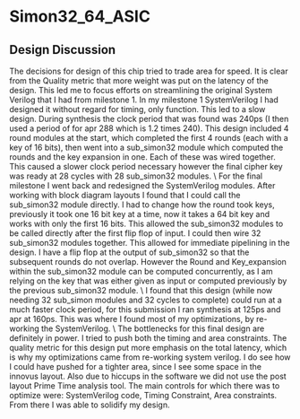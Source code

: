 # Simon32_64_ASIC

## Design Discussion
The decisions for design of this chip tried to trade area for speed. It is clear from the Quality metric that more weight was put on the latency of the design. This led me to focus efforts on streamlining the original System Verilog that I had from milestone 1. In my milestone 1 SystemVerilog I had designed it without regard for timing, only function. This led to a slow design. During synthesis the clock period that was found was 240ps (I then used a period of for apr 288 which is 1.2 times 240). This design included 4 round modules at the start, which completed the first 4 rounds (each with a key of 16 bits), then went into a sub_simon32 module which computed the rounds and the key expansion in one. Each of these was wired together. This caused a slower clock period necessary however the final cipher key was ready at 28 cycles with 28 sub_simon32 modules. 
\\
For the final milestone I went back and redesigned the SystemVerilog modules. After working with block diagram layouts I found that I could call the sub_simon32 module directly. I had to change how the round took keys, previously it took one 16 bit key at a time, now it takes a 64 bit key and works with only the first 16 bits. This allowed the sub_simon32 modules to be called directly after the first flip flop of input. I could then wire 32 sub_simon32 modules together. This allowed for immediate pipelining in the design. I have a flip flop at the output of sub_simon32 so that the subsequent rounds do not overlap. However the Round and Key_expansion within the sub_simon32 module can be computed concurrently, as I am relying on the key that was either given as input or computed previously by the previous sub_simon32 module.
\\
I found that this design (while now needing 32 sub_simon modules and 32 cycles to complete) could run at a much faster clock period, for this submission I ran synthesis at 125ps and apr at 160ps. This was where I found most of my optimizations, by re-working the SystemVerilog.
\\
 The bottlenecks for this final design are definitely in power. I tried to push both the timing and area constraints. The quality metric for this design put more emphasis on the total latency, which is why my optimizations came from re-working system verilog. I do see how I could have pushed for a tighter area, since I see some space in the innovus layout. Also due to hiccups in the software we did not use the post layout Prime Time analysis tool. The main controls for which there was to optimize were: SystemVerilog code, Timing Constraint, Area constraints. From there I was able to solidify my design.
